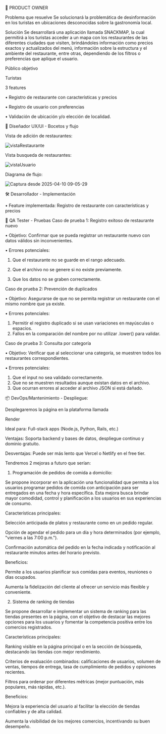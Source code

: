 👥 PRODUCT OWNER

Problema que resuelve 
Se solucionará la problemática de desinformación en los turistas en ubicaciones desconocidas sobre la gastronomía local. 

Solución
Se desarrollará una aplicación llamada SNACKMAP, la cual permitirá a los turistas acceder a un mapa con los restaurantes de las diferentes ciudades que visiten, brindándoles información como precios exactos y actualizados del menú, información sobre la estructura y el ambiente del restaurante, entre otras, dependiendo de los filtros o preferencias que aplique el usuario. 

Público objetivo

Turistas 

3 features 

• Registro de restaurante con características y precios 

• ⁠Registro de usuario con preferencias 

• ⁠Validación de ubicación y/o elección de localidad.


🎨 Diseñador UX/UI - Bocetos y flujo


Vista de adición de restaurantes: 


![vistaRestaurante](https://github.com/user-attachments/assets/bab2eb12-2e60-42e8-97e0-10c6fbe1f535)

Vista busqueda de restaurantes:


![vistaUsuario](https://github.com/user-attachments/assets/7af0234b-9498-4372-8081-b9da77b197e3)


Diagrama de flujo: 

![Captura desde 2025-04-10 09-05-29](https://github.com/user-attachments/assets/a1d603d5-186f-44e5-b427-658503e66b8f)



🛠️ Desarrollador - Implementación

•	Feature implementada:  Registro de restaurante con características y precios


🔧 QA Tester - Pruebas
Caso de prueba 1: Registro exitoso de restaurante nuevo

•	Objetivo: Confirmar que se pueda registrar un restaurante nuevo con datos válidos sin inconvenientes.

•	Errores potenciales:
1.	Que el restaurante no se guarde en el rango adecuado.
  
2.	Que el archivo no se genere si no existe previamente.
   
3.	Que los datos no se graben correctamente.
   
Caso de prueba 2: Prevención de duplicados

•	Objetivo: Asegurarse de que no se permita registrar un restaurante con el mismo nombre que ya existe.

•	Errores potenciales:
1.	Permitir el registro duplicado si se usan variaciones en mayúsculas o espacios.
2.	Fallos en la comparación del nombre por no utilizar .lower() para validar.
   
Caso de prueba 3: Consulta por categoría

•	Objetivo: Verificar que al seleccionar una categoría, se muestren todos los restaurantes correspondientes.

•	Errores potenciales:

1.	Que el input no sea validado correctamente.
2.	Que no se muestren resultados aunque existan datos en el archivo.
3.	Que ocurran errores al acceder al archivo JSON si está dañado.

📦 DevOps/Mantenimiento - Despliegue:

Desplegaremos la página en la plataforma llamada

Render

Ideal para: Full-stack apps (Node.js, Python, Rails, etc.)

Ventajas: Soporta backend y bases de datos, despliegue continuo y dominio gratuito.

Desventajas: Puede ser más lento que Vercel o Netlify en el free tier.

Tendremos 2 mejoras a futuro que serían: 

1. Programación de pedidos de comida a domicilio:

Se propone incorporar en la aplicación una funcionalidad que permita a los usuarios programar pedidos de comida con anticipación para ser entregados en una fecha y hora específica. Esta mejora busca brindar mayor comodidad, control y planificación a los usuarios en sus experiencias de consumo.

Características principales:

Selección anticipada de platos y restaurante como en un pedido regular.

Opción de agendar el pedido para un día y hora determinados (por ejemplo, "viernes a las 7:00 p.m.").

Confirmación automática del pedido en la fecha indicada y notificación al restaurante minutos antes del horario previsto.


Beneficios:

Permite a los usuarios planificar sus comidas para eventos, reuniones o días ocupados.

Aumenta la fidelización del cliente al ofrecer un servicio más flexible y conveniente.

2. Sistema de ranking de tiendas

Se propone desarrollar e implementar un sistema de ranking para las tiendas presentes en la página, con el objetivo de destacar las mejores opciones para los usuarios y fomentar la competencia positiva entre los comercios registrados.

Características principales:

Ranking visible en la página principal o en la sección de búsqueda, destacando las tiendas con mejor rendimiento.

Criterios de evaluación combinados: calificaciones de usuarios, volumen de ventas, tiempos de entrega, tasa de cumplimiento de pedidos y opiniones recientes.

Filtros para ordenar por diferentes métricas (mejor puntuación, más populares, más rápidas, etc.).

Beneficios:

Mejora la experiencia del usuario al facilitar la elección de tiendas confiables y de alta calidad.

Aumenta la visibilidad de los mejores comercios, incentivando su buen desempeño.
